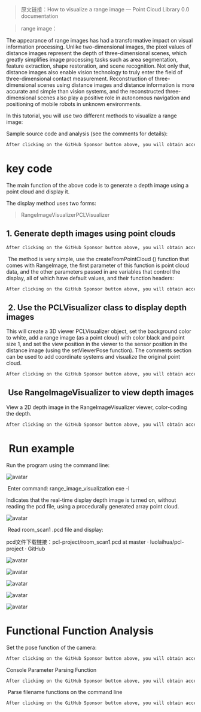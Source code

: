 >  原文链接：How to visualize a range image — Point Cloud Library 0.0 documentation 

>  range image：

The appearance of range images has had a transformative impact on visual information processing. Unlike two-dimensional images, the pixel values of distance images represent the depth of three-dimensional scenes, which greatly simplifies image processing tasks such as area segmentation, feature extraction, shape restoration, and scene recognition. Not only that, distance images also enable vision technology to truly enter the field of three-dimensional contact measurement. Reconstruction of three-dimensional scenes using distance images and distance information is more accurate and simple than vision systems, and the reconstructed three-dimensional scenes also play a positive role in autonomous navigation and positioning of mobile robots in unknown environments. 

 In this tutorial, you will use two different methods to visualize a range image: 

 Sample source code and analysis (see the comments for details): 

  ```python  
After clicking on the GitHub Sponsor button above, you will obtain access permissions to my private code repository ( https://github.com/slowlon/my_code_bar ) to view this blog code. By searching the code number of this blog, you can find the code you need, code number is: 2024020309573774019
  ```  
#  key code 

 The main function of the above code is to generate a depth image using a point cloud and display it. 

 The display method uses two forms: 

>  RangeImageVisualizerPCLVisualizer 

##  1. Generate depth images using point clouds 

  ```python  
After clicking on the GitHub Sponsor button above, you will obtain access permissions to my private code repository ( https://github.com/slowlon/my_code_bar ) to view this blog code. By searching the code number of this blog, you can find the code you need, code number is: 2024020309573774019
  ```  
  The method is very simple, use the createFromPointCloud () function that comes with RangeImage, the first parameter of this function is point cloud data, and the other parameters passed in are variables that control the display, all of which have default values, and their function headers: 

  ```python  
After clicking on the GitHub Sponsor button above, you will obtain access permissions to my private code repository ( https://github.com/slowlon/my_code_bar ) to view this blog code. By searching the code number of this blog, you can find the code you need, code number is: 2024020309573774019
  ```  
##   2. Use the PCLVisualizer class to display depth images 

 This will create a 3D viewer PCLVisualizer object, set the background color to white, add a range image (as a point cloud) with color black and point size 1, and set the view position in the viewer to the sensor position in the distance image (using the setViewerPose function). The comments section can be used to add coordinate systems and visualize the original point cloud. 

  ```python  
After clicking on the GitHub Sponsor button above, you will obtain access permissions to my private code repository ( https://github.com/slowlon/my_code_bar ) to view this blog code. By searching the code number of this blog, you can find the code you need, code number is: 2024020309573774019
  ```  
##   Use RangeImageVisualizer to view depth images 

 View a 2D depth image in the RangeImageVisualizer viewer, color-coding the depth. 

  ```python  
After clicking on the GitHub Sponsor button above, you will obtain access permissions to my private code repository ( https://github.com/slowlon/my_code_bar ) to view this blog code. By searching the code number of this blog, you can find the code you need, code number is: 2024020309573774019
  ```  
#   Run example 

 Run the program using the command line: 

 ![avatar]( 20210531162759360.png) 

  Enter command: range_image_visualization exe -l 

 Indicates that the real-time display depth image is turned on, without reading the pcd file, using a procedurally generated array point cloud. 

 ![avatar]( 20210531162713393.png) 

  Read room_scan1 .pcd file and display: 

 pcd文件下载链接：pcl-project/room_scan1.pcd at master · luolaihua/pcl-project · GitHub 

 ![avatar]( 20210531163639334.png) 

 ![avatar]( 20210531163607297.png) 

 ![avatar]( 20210531163426176.png) 

 ![avatar]( 20210531163811459.png) 

 ![avatar]( 20210531163831682.png) 

#  Functional Function Analysis 

 Set the pose function of the camera: 

  ```python  
After clicking on the GitHub Sponsor button above, you will obtain access permissions to my private code repository ( https://github.com/slowlon/my_code_bar ) to view this blog code. By searching the code number of this blog, you can find the code you need, code number is: 2024020309573774019
  ```  
 Console Parameter Parsing Function 

  ```python  
After clicking on the GitHub Sponsor button above, you will obtain access permissions to my private code repository ( https://github.com/slowlon/my_code_bar ) to view this blog code. By searching the code number of this blog, you can find the code you need, code number is: 2024020309573774019
  ```  
  Parse filename functions on the command line 

  ```python  
After clicking on the GitHub Sponsor button above, you will obtain access permissions to my private code repository ( https://github.com/slowlon/my_code_bar ) to view this blog code. By searching the code number of this blog, you can find the code you need, code number is: 2024020309573774019
  ```  
